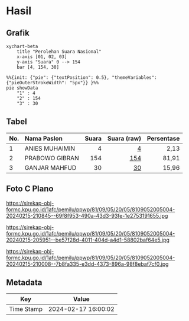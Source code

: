 # Hasil

## Grafik

```mermaid
xychart-beta
    title "Perolehan Suara Nasional"
    x-axis [01, 02, 03]
    y-axis "Suara" 0 --> 154
    bar [4, 154, 30]
```

```mermaid
%%{init: {"pie": {"textPosition": 0.5}, "themeVariables": {"pieOuterStrokeWidth": "5px"}} }%%
pie showData
    "1" : 4
    "2" : 154
    "3" : 30
```

## Tabel

| No. | Nama Paslon    | Suara | Suara (raw) | Persentase |
|:--- |:-------------- | -----:| -----------:| ----------:|
| 1   | ANIES MUHAIMIN | 4     | [4][p-1]    | 2,13       |
| 2   | PRABOWO GIBRAN | 154   | [154][p-2]  | 81,91      |
| 3   | GANJAR MAHFUD  | 30    | [30][p-3]   | 15,96      |


[p-1]: https://github.com/gigit-pemilu/pemilu-2024/blob/main/pilpres/hitung-suara/sub/81-maluku/sub/09-buru-selatan/sub/05-leksula/sub/2005-erwiri/sub/004-tps/sub/paslon-1.txt
[p-2]: https://github.com/gigit-pemilu/pemilu-2024/blob/main/pilpres/hitung-suara/sub/81-maluku/sub/09-buru-selatan/sub/05-leksula/sub/2005-erwiri/sub/004-tps/sub/paslon-2.txt
[p-3]: https://github.com/gigit-pemilu/pemilu-2024/blob/main/pilpres/hitung-suara/sub/81-maluku/sub/09-buru-selatan/sub/05-leksula/sub/2005-erwiri/sub/004-tps/sub/paslon-3.txt

## Foto C Plano

https://sirekap-obj-formc.kpu.go.id/1afc/pemilu/ppwp/81/09/05/20/05/8109052005004-20240215-210845--69f8f953-490a-43d3-93fe-1e2753191655.jpg

https://sirekap-obj-formc.kpu.go.id/1afc/pemilu/ppwp/81/09/05/20/05/8109052005004-20240215-205951--be57f28d-4011-404d-a4d1-58802baf64e5.jpg

https://sirekap-obj-formc.kpu.go.id/1afc/pemilu/ppwp/81/09/05/20/05/8109052005004-20240215-210008--7b8fa335-e3dd-4373-896a-98f8ebaf7cf0.jpg


## Metadata

| Key        | Value               |
| ---------- | ------------------- |
| Time Stamp | 2024-02-17 16:00:02 |



